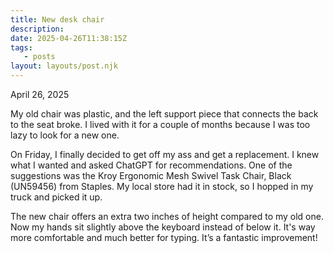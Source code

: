 ```yaml
---
title: New desk chair
description:
date: 2025-04-26T11:38:15Z
tags:
   - posts
layout: layouts/post.njk
---
```


April 26, 2025

My old chair was plastic, and the left support piece that connects the back to the seat broke. I lived with it for a couple of months because I was too lazy to look for a new one.

On Friday, I finally decided to get off my ass and get a replacement. I knew what I wanted and asked ChatGPT for recommendations. One of the suggestions was the Kroy Ergonomic Mesh Swivel Task Chair, Black (UN59456) from Staples. My local store had it in stock, so I hopped in my truck and picked it up.

The new chair offers an extra two inches of height compared to my old one. Now my hands sit slightly above the keyboard instead of below it. It's way more comfortable and much better for typing. It’s a fantastic improvement!
